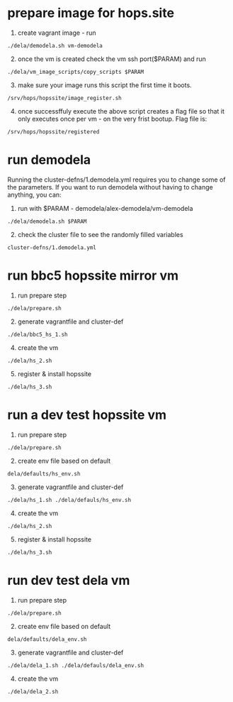 # prepare image for hops.site
1. create vagrant image - run 
```
./dela/demodela.sh vm-demodela
```
2. once the vm is created check the vm ssh port($PARAM) and run 
```
./dela/vm_image_scripts/copy_scripts $PARAM
``` 
3. make sure your image runs this script the first time it boots. 
```
/srv/hops/hopssite/image_register.sh
```
4. once successffuly execute the above script creates a flag file so that it only executes once per vm - on the very frist bootup. Flag file is: 
```
/srv/hops/hopssite/registered
```

# run demodela
Running the cluster-defns/1.demodela.yml requires you to change some of the parameters. 
If you want to run demodela without having to change anything, you can:
1. run with $PARAM - demodela/alex-demodela/vm-demodela 
```
./dela/demodela.sh $PARAM
```
2. check the cluster file to see the randomly filled variables 
```
cluster-defns/1.demodela.yml
```

# run bbc5 hopssite mirror vm
1. run prepare step 
```
./dela/prepare.sh
```
2. generate vagrantfile and cluster-def 
```
./dela/bbc5_hs_1.sh
```
4. create the vm 
```
./dela/hs_2.sh
```
5. register & install hopssite 
```
./dela/hs_3.sh
```

# run a dev test hopssite vm
1. run prepare step 
```
./dela/prepare.sh
```
2. create env file based on default 
```
dela/defaults/hs_env.sh
```
3. generate vagrantfile and cluster-def 
```
./dela/hs_1.sh ./dela/defauls/hs_env.sh
```
4. create the vm 
```
./dela/hs_2.sh
```
5. register & install hopssite 
```
./dela/hs_3.sh
```

# run dev test dela vm
1. run prepare step 
```
./dela/prepare.sh
```
2. create env file based on default 
```
dela/defaults/dela_env.sh
```
3. generate vagrantfile and cluster-def 
```
./dela/dela_1.sh ./dela/defauls/dela_env.sh
```
4. create the vm 
```
./dela/dela_2.sh
```
